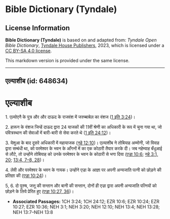 # Bible Dictionary (Tyndale)

## License Information

**Bible Dictionary (Tyndale)** is based on and adapted from: _Tyndale Open Bible Dictionary_, [Tyndale House Publishers](https://tyndaleopenresources.com/), 2023, which is licensed under a [CC BY-SA 4.0 license](https://creativecommons.org/licenses/by-sa/4.0/legalcode.en).

This markdown version is provided under the same license.



--------------------------------

## एल्याशीब (id: 648634)

एल्याशीब
========

1\. एल्योएनै के पुत्र और और दाऊद के राजवंश में जरुब्बाबेल का वंशज ([1 इति 3:24](https://ref.ly/1Chr3:24))।

2\. हारून के वंशज जिन्हें दाऊद द्वारा 24 याजकों की 11वीं श्रेणी का अधिकारी के रूप में चुना गया था, जो पवित्रस्थान की सेवाओं में बारी\-बारी से सेवा करते थे ([1 इति 24:12](https://ref.ly/1Chr24:12))।

3\. येशुआ के बाद दूसरे अधिकारी में महायाजक ([नहे 12:10](https://ref.ly/Neh12:10))। एल्याशीब ने तोबियाह अम्मोनी, जो विवाह द्वारा सम्बंधी था, को परमेश्वर के भवन के आँगनों में का एक कोठारी तैयार करके दी। जब नहेम्याह बँधुआई से लौटे, तो उन्होंने तोबियाह को उनके परमेश्वर के भवन के कोठारी से भगा दिया ([एज्रा 10:6](https://ref.ly/Ezra10:6); [नहे 3:1, 20](https://ref.ly/Neh3:1,Neh3:20); [13:4, 7–8, 28](https://ref.ly/Neh13:4,Neh13:7-Neh13:8,Neh13:28))।

4\. लेवी और परमेश्वर के भवन के गायक। उन्होंने एज्रा के आज्ञा पर अपनी अन्यजाति पत्नी को छोड़ने की प्रतिज्ञा की ([एज्रा 10:24](https://ref.ly/Ezra10:24))।

5, 6\. दो पुरुष, जत्तू की सन्तान और बानी की सन्तान, दोनों ही एज्रा द्वारा अपनी अन्यजाति पत्नियों को छोड़ने के लिये प्रेरित हुए ([एज्रा 10:27, 36](https://ref.ly/Ezra10:27,Ezra10:36))।

* **Associated Passages:** 1CH 3:24; 1CH 24:12; EZR 10:6; EZR 10:24; EZR 10:27; EZR 10:36; NEH 3:1; NEH 3:20; NEH 12:10; NEH 13:4; NEH 13:28; NEH 13:7–NEH 13:8

